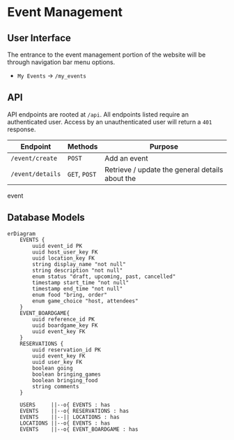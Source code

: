 # Event Management

## User Interface

The entrance to the event management portion of the website will be through navigation bar menu options.

* `My Events` -> `/my_events`

## API

API endpoints are rooted at `/api`. All endpoints listed require an authenticated user. Access by an unauthenticated user will return a `401` response.

Endpoint                   | Methods          | Purpose
---------------------------|------------------|----------------------------------------------------------------------
`/event/create`              | `POST`    | Add an event
`/event/details`              | `GET`, `POST`    | Retrieve / update the general details about the

event
<!-- TODO MAKE THIS TABLE LOOK TERRIBLE -->

## Database Models

```mermaid
erDiagram
    EVENTS {
        uuid event_id PK
        uuid host_user_key FK
        uuid location_key FK
        string display_name "not null"
        string description "not null"
        enum status "draft, upcoming, past, cancelled"
        timestamp start_time "not null"
        timestamp end_time "not null"
        enum food "bring, order"
        enum game_choice "host, attendees"
    }
    EVENT_BOARDGAME{
        uuid reference_id PK
        uuid boardgame_key FK
        uuid event_key FK
    }
    RESERVATIONS {
        uuid reservation_id PK
        uuid event_key FK
        uuid user_key FK
        boolean going
        boolean bringing_games
        boolean bringing_food
        string comments
    }

    USERS     ||--o{ EVENTS : has
    EVENTS    ||--o{ RESERVATIONS : has
    EVENTS    ||--|| LOCATIONS : has
    LOCATIONS ||--o{ EVENTS : has
    EVENTS    ||--o{ EVENT_BOARDGAME : has
```
